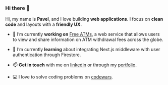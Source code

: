 ### Hi there 👋

Hi, my name is **Pavel**, and I love building **web applications**. I focus on **clean code** and layouts with a **friendly UX**.

- 🔭 I’m currently **working on** [Free ATMs](https://github.com/elquespera/free-atms), a web service that allows users to view and share information on ATM withdrawal fees across the globe.

- 🌱 I’m currently **learning** about integrating Next.js middleware with user authentication through Firestore.

- 📫 **Get in touch** with me on [linkedin](https://www.linkedin.com/in/pavel-grinkevich) or through my [portfolio](http://pavelgrinkevich.com#contact).

- 💻 I love to solve coding problems on [codewars](https://www.codewars.com/users/elquespera).

 <!-- <img height="16" src="https://www.codewars.com/users/elquespera/badges/micro" alt="codewars badge"> -->

<!--
Here are some ideas to get you started:

- 🔭 I’m currently working on ...
- 🌱 I’m currently learning ...
- 👯 I’m looking to collaborate on ...
- 🤔 I’m looking for help with ...
- 💬 Ask me about ...

- 😄 Pronouns: ...
- ⚡ Fun fact: ...
-->
